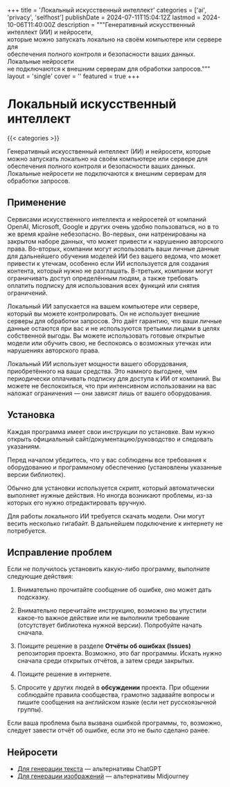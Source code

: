 +++
title = 'Локальный искусственный интеллект'
categories = ['ai', 'privacy', 'selfhost']
publishDate = 2024-07-11T15:04:12Z
lastmod = 2024-10-06T11:40:00Z
description = """Генеративный искусственный интеллект (ИИ) и нейросети, \
которые можно запускать локально на своём компьютере или сервере для \
обеспечения полного контроля и безопасности ваших данных. Локальные нейросети \
не подключаются к внешним серверам для обработки запросов."""
layout = 'single'
cover = ''
featured = true
+++

# Локальный искусственный интеллект
{{< categories >}}

Генеративный искусственный интеллект (ИИ) и нейросети, которые можно запускать
локально на своём компьютере или сервере для обеспечения полного контроля и
безопасности ваших данных. Локальные нейросети не подключаются к внешним
серверам для обработки запросов.

## Применение

Сервисами искусственного интеллекта и нейросетей от компаний OpenAI, Microsoft,
Google и других очень удобно пользоваться, но в то же время крайне небезопасно.
Во-первых, они натренированы на закрытом наборе данных, что может привести к
нарушению авторского права. Во-вторых, компании могут использовать ваши личные
данные для дальнейшего обучения моделей ИИ без вашего ведома, что может привести
к утечкам, особенно если ИИ используется для создания контента, который нужно не
разглашать. В-третьих, компании могут ограничивать доступ определённым людям, а
также требовать оплатить подписку для использования всех функций или снятия
ограничений.

Локальный ИИ запускается на вашем компьютере или сервере, который вы можете
контролировать. Он не использует внешние серверы для обработки запросов. Это
даёт гарантию, что ваши личные данные остаются при вас и не используются
третьими лицами в целях собственной выгоды. Вы можете использовать готовые
открытые модели или обучить свою, не беспокоясь о возможных утечках или
нарушениях авторского права.

Локальный ИИ использует мощности вашего оборудования, приобретённого на ваши
средства. Это намного выгоднее, чем периодически оплачивать подписку для доступа
к ИИ от компаний. Вы можете не беспокоиться, что при интенсивном использовании
на вас наложат ограничения — они зависят лишь от вашего оборудования.

## Установка

Каждая программа имеет свои инструкции по установке. Вам нужно открыть
официальный сайт/документацию/руководство и следовать указаниям.

Перед началом убедитесь, что у вас соблюдены все требования к оборудованию и
программному обеспечению (установлены указанные версии библиотек).

Обычно для установки используется скрипт, который автоматически выполняет
нужные действия. Но иногда возникают проблемы, из-за которых его нужно
отредактировать вручную.

Для работы локального ИИ требуется скачать модели. Они могут весить несколько
гигабайт. В дальнейшем подключение к интернету не потребуется.

## Исправление проблем

Если не получилось установить какую-либо программу, выполните следующие
действия:

1. Внимательно прочитайте сообщение об ошибке, оно может дать подсказку.

2. Внимательно перечитайте инструкцию, возможно вы упустили какое-то важное
действие или не выполнили требование (отсутствует библиотека нужной версии).
Попробуйте начать сначала.

3. Поищите решение в разделе **Отчёты об ошибках (Issues)** репозитория проекта.
Возможно, это баг программы. Искать нужно сначала среди открытых отчётов, а
затем среди закрытых.

4. Поищите решение в интернете.

5. Спросите у других людей в **обсуждении** проекта. При общении соблюдайте
правила сообщества, грамотно задавайте вопросы и пишите сообщения на английском
языке (если нет русскоязычной группы).

Если ваша проблема была вызвана ошибкой программы, то, возможно, следует завести
отчёт об ошибке, если это не было сделано ранее.

## Нейросети

- [Для генерации текста](text) — альтернативы ChatGPT
- [Для генерации изображений](images) — альтернативы Midjourney

